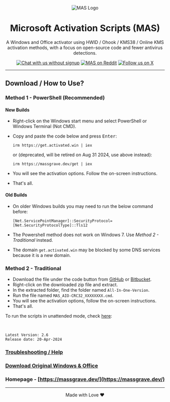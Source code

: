 <p align="center"><img src="https://massgrave.dev/img/logo_small.png" alt="MAS Logo"></p>

<h1 align="center">Microsoft Activation Scripts (MAS)</h1>

<p align="center">A Windows and Office activator using HWID / Ohook / KMS38 / Online KMS activation methods, with a focus on open-source code and fewer antivirus detections.</p>

<p align="center">
    <a href="https://discord.gg/tVFN4N84PP"><img src="https://img.shields.io/badge/Chat%20with%20us%20on%20Discord--blue?style=social&logo=discord" alt="Chat with us without signup" title="Chat with us without signup"></a>
    <a href="https://www.reddit.com/r/MAS_Activator"><img src="https://img.shields.io/badge/MAS%20on%20Reddit--orange?style=social&logo=reddit" alt="MAS on Reddit" title="MAS on Reddit"></a>
    <a href="https://twitter.com/massgravel"><img src="https://img.shields.io/twitter/follow/massgravel" alt="Follow us on X" title="Follow us on X"></a>
</p>

<hr>
  
## Download / How to Use?

### Method 1 - PowerShell (Recommended)

#### New Builds

-   Right-click on the Windows start menu and select PowerShell or Windows Terminal (Not CMD).
-   Copy and paste the code below and press <kbd>Enter</kbd>:

    ```PS1
    irm https://get.activated.win | iex
    ```
    
    or (deprecated, will be retired on Aug 31 2024, use above instead):
    
    ```PS1
    irm https://massgrave.dev/get | iex
    ```
    
-   You will see the activation options. Follow the on-screen instructions.
-   That's all.

#### Old Builds

-   On older Windows builds you may need to run the below command before:

    ```PS1
    [Net.ServicePointManager]::SecurityProtocol=[Net.SecurityProtocolType]::Tls12
    ```

-   The Powershell method does not work on Windows 7. Use *Method 2 - Traditional* instead.  
-   The domain `get.activated.win` may be blocked by some DNS services because it is a new domain.

### Method 2 - Traditional

-   Download the file under the code button from [GitHub](https://github.com/massgravel/Microsoft-Activation-Scripts) or [Bitbucket](https://bitbucket.org/WindowsAddict/microsoft-activation-scripts).
-   Right-click on the downloaded zip file and extract.
-   In the extracted folder, find the folder named `All-In-One-Version`.
-   Run the file named `MAS_AIO-CRC32_XXXXXXXX.cmd`.
-   You will see the activation options, follow the on-screen instructions.
-   That's all.

To run the scripts in unattended mode, check [here](https://massgrave.dev/command_line_switches):

</br>

```
Latest Version: 2.6
Release date: 20-Apr-2024
```

### [Troubleshooting / Help](https://massgrave.dev/troubleshoot)
### [Download Original Windows & Office](https://massgrave.dev/genuine-installation-media)
### Homepage - [https://massgrave.dev/](https://massgrave.dev/)

---

<p align="center">Made with Love ❤️</p>
